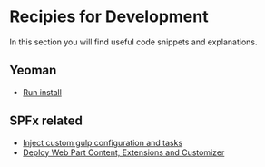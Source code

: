 # Recipies for Development

In this section you will find useful code snippets and explanations.

## Yeoman
* [Run install](run-install.md)

## SPFx related
* [Inject custom gulp configuration and tasks](inject-gulp-tasks.md)
* [Deploy Web Part Content, Extensions and Customizer](deploy-custom-code.md)
